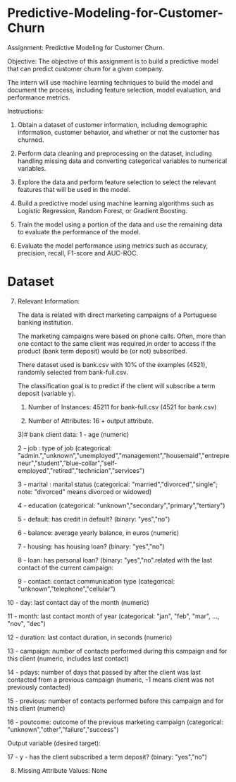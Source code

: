 # Predictive-Modeling-for-Customer-Churn

Assignment: Predictive Modeling for Customer Churn.

Objective:
The objective of this assignment is to build a predictive model that can predict customer churn for a given company. 

The intern will use machine learning techniques to build the model and document the process, including feature selection, model evaluation, and performance metrics.

Instructions:

1.	Obtain a dataset of customer information, including demographic information, customer behavior, and whether or not the customer has churned.

2.	Perform data cleaning and preprocessing on the dataset, including handling missing data and converting categorical variables to numerical variables.

3.	Explore the data and perform feature selection to select the relevant features that will be used in the model.

4.	Build a predictive model using machine learning algorithms such as Logistic Regression, Random Forest, or Gradient Boosting.

5.	Train the model using a portion of the data and use the remaining data to evaluate the performance of the model.

6.	Evaluate the model performance using metrics such as accuracy, precision, recall, F1-score and AUC-ROC.


# Dataset
7. Relevant Information:

   The data is related with direct marketing campaigns of a Portuguese banking institution. 
   
   The marketing campaigns were based on phone calls. Often, more than one contact to the same client was required,in order to access if the product (bank term deposit) would be (or not) subscribed. 

   There  dataset used is bank.csv with 10% of the examples (4521), randomly selected from bank-full.csv.
    

   The classification goal is to predict if the client will subscribe a term deposit (variable y).
    1) Number of Instances: 45211 for bank-full.csv (4521 for bank.csv)

   2) Number of Attributes: 16 + output attribute.
   
   3)# bank client data:
   1 - age (numeric)
   
   2 - job : type of job (categorical: "admin.","unknown","unemployed","management","housemaid","entrepreneur","student","blue-collar","self-employed","retired","technician","services") 
   
   3 - marital : marital status (categorical: "married","divorced","single"; note: "divorced" means divorced or widowed)
   
   4 - education (categorical: "unknown","secondary","primary","tertiary")
   
   5 - default: has credit in default? (binary: "yes","no")
   
   6 - balance: average yearly balance, in euros (numeric)
   
   7 - housing: has housing loan? (binary: "yes","no")
   
   8 - loan: has personal loan? (binary: "yes","no".related with the last contact of the current campaign:
   
   9 - contact: contact communication type (categorical: "unknown","telephone","cellular") 
   
  10 - day: last contact day of the month (numeric)
  
  11 - month: last contact month of year (categorical: "jan", "feb", "mar", ..., "nov", "dec")
  
  12 - duration: last contact duration, in seconds (numeric)
  
  13 - campaign: number of contacts performed during this campaign and for this client (numeric, includes last contact)
  
  14 - pdays: number of days that passed by after the client was last contacted from a previous campaign (numeric, -1 means client was not previously contacted)
  
  15 - previous: number of contacts performed before this campaign and for this client (numeric)
  
  16 - poutcome: outcome of the previous marketing campaign (categorical: "unknown","other","failure","success")

  Output variable (desired target):
  
  17 - y - has the client subscribed a term deposit? (binary: "yes","no")
  

8. Missing Attribute Values: None


